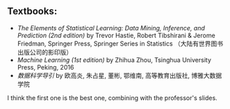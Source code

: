 ## Textbooks:

* *The Elements of Statistical Learning: Data Mining, Inference, and Prediction (2nd edition)* by Trevor Hastie, Robert Tibshirani & Jerome Friedman, Springer Press, Springer Series in Statistics （大陆有世界图书出版公司的影印版）
* *Machine Learning (1st edition)* by Zhihua Zhou, Tsinghua University Press, Peking, 2016
* *数据科学导引* by 欧高炎, 朱占星, 董彬, 鄂维南, 高等教育出版社, 博雅大数据学院

I think the first one is the best one, combining with the professor's slides.
